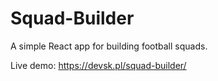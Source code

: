 # Squad-Builder
A simple React app for building football squads.

Live demo: https://devsk.pl/squad-builder/

